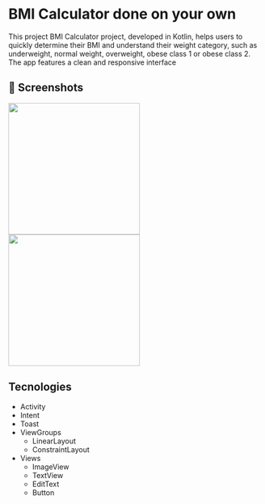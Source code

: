 # BMI Calculator done on your own
This project BMI Calculator project, developed in Kotlin, helps users to quickly determine their BMI and understand their weight category, such as underweight, normal weight, overweight, obese class 1 or obese class 2. The app features a clean and responsive interface

## 📸 Screenshots

<img src="https://github.com/FelipeDubiella/BMI_Calculator_2.0/assets/171951083/84951300-34a2-4750-b78f-170f2889ce2b" width=260/> <img src="https://github.com/FelipeDubiella/BMI_Calculator_2.0/assets/171951083/04fa04a4-f76a-4587-8472-bb02707e2873" width=260/>



## Tecnologies

- Activity
- Intent
- Toast
- ViewGroups
  - LinearLayout
  - ConstraintLayout
- Views
  - ImageView
  - TextView
  - EditText
  - Button
